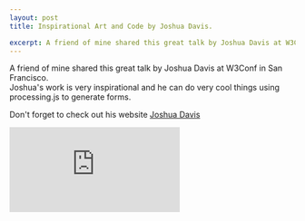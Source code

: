 ```yaml
---
layout: post
title: Inspirational Art and Code by Joshua Davis.

excerpt: A friend of mine shared this great talk by Joshua Davis at W3Conf in San Francisco..his work is very inspirational.
---
```

 
A friend of mine shared this great talk by Joshua Davis at W3Conf in San Francisco.
<br>
Joshua's work is very inspirational and he can do very cool things using processing.js to generate forms.

Don't forget to check out his website <a href="http://www.joshuadavis.com/" title="Joshua Davis" target="_blank">Joshua Davis</a>

<div class="fluidMedia">
	<iframe src="https://www.youtube.com/embed/LJS4fBjdPM4" frameborder="0" allowfullscreen="allowfullscreen"></iframe>
</div>